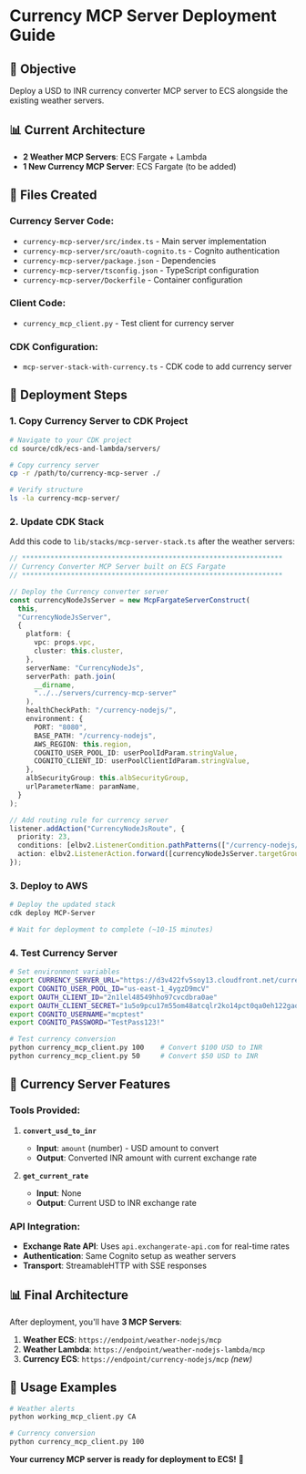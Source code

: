 # Currency MCP Server Deployment Guide

## 🎯 **Objective**
Deploy a USD to INR currency converter MCP server to ECS alongside the existing weather servers.

## 📊 **Current Architecture**
- **2 Weather MCP Servers**: ECS Fargate + Lambda
- **1 New Currency MCP Server**: ECS Fargate (to be added)

## 📁 **Files Created**

### **Currency Server Code:**
- `currency-mcp-server/src/index.ts` - Main server implementation
- `currency-mcp-server/src/oauth-cognito.ts` - Cognito authentication
- `currency-mcp-server/package.json` - Dependencies
- `currency-mcp-server/tsconfig.json` - TypeScript configuration
- `currency-mcp-server/Dockerfile` - Container configuration

### **Client Code:**
- `currency_mcp_client.py` - Test client for currency server

### **CDK Configuration:**
- `mcp-server-stack-with-currency.ts` - CDK code to add currency server

## 🚀 **Deployment Steps**

### **1. Copy Currency Server to CDK Project**
```bash
# Navigate to your CDK project
cd source/cdk/ecs-and-lambda/servers/

# Copy currency server
cp -r /path/to/currency-mcp-server ./

# Verify structure
ls -la currency-mcp-server/
```

### **2. Update CDK Stack**
Add this code to `lib/stacks/mcp-server-stack.ts` after the weather servers:

```typescript
// ****************************************************************
// Currency Converter MCP Server built on ECS Fargate
// ****************************************************************

// Deploy the Currency converter server
const currencyNodeJsServer = new McpFargateServerConstruct(
  this,
  "CurrencyNodeJsServer",
  {
    platform: {
      vpc: props.vpc,
      cluster: this.cluster,
    },
    serverName: "CurrencyNodeJs",
    serverPath: path.join(
      __dirname,
      "../../servers/currency-mcp-server"
    ),
    healthCheckPath: "/currency-nodejs/",
    environment: {
      PORT: "8080",
      BASE_PATH: "/currency-nodejs",
      AWS_REGION: this.region,
      COGNITO_USER_POOL_ID: userPoolIdParam.stringValue,
      COGNITO_CLIENT_ID: userPoolClientIdParam.stringValue,
    },
    albSecurityGroup: this.albSecurityGroup,
    urlParameterName: paramName,
  }
);

// Add routing rule for currency server
listener.addAction("CurrencyNodeJsRoute", {
  priority: 23,
  conditions: [elbv2.ListenerCondition.pathPatterns(["/currency-nodejs/*"])],
  action: elbv2.ListenerAction.forward([currencyNodeJsServer.targetGroup]),
});
```

### **3. Deploy to AWS**
```bash
# Deploy the updated stack
cdk deploy MCP-Server

# Wait for deployment to complete (~10-15 minutes)
```

### **4. Test Currency Server**
```bash
# Set environment variables
export CURRENCY_SERVER_URL="https://d3v422fv5soy13.cloudfront.net/currency-nodejs/mcp"
export COGNITO_USER_POOL_ID="us-east-1_4ygzD9mcV"
export OAUTH_CLIENT_ID="2n1lel48549hho97cvcdbra0ae"
export OAUTH_CLIENT_SECRET="1u5o9pcu17m55om48atcqlr2ko14pct0qa0eh122gaqcnoacijqj"
export COGNITO_USERNAME="mcptest"
export COGNITO_PASSWORD="TestPass123!"

# Test currency conversion
python currency_mcp_client.py 100    # Convert $100 USD to INR
python currency_mcp_client.py 50     # Convert $50 USD to INR
```

## 🔧 **Currency Server Features**

### **Tools Provided:**
1. **`convert_usd_to_inr`**
   - **Input**: `amount` (number) - USD amount to convert
   - **Output**: Converted INR amount with current exchange rate

2. **`get_current_rate`**
   - **Input**: None
   - **Output**: Current USD to INR exchange rate

### **API Integration:**
- **Exchange Rate API**: Uses `api.exchangerate-api.com` for real-time rates
- **Authentication**: Same Cognito setup as weather servers
- **Transport**: StreamableHTTP with SSE responses

## 📊 **Final Architecture**

After deployment, you'll have **3 MCP Servers**:

1. **Weather ECS**: `https://endpoint/weather-nodejs/mcp`
2. **Weather Lambda**: `https://endpoint/weather-nodejs-lambda/mcp`  
3. **Currency ECS**: `https://endpoint/currency-nodejs/mcp` *(new)*

## 🎯 **Usage Examples**

```bash
# Weather alerts
python working_mcp_client.py CA

# Currency conversion
python currency_mcp_client.py 100
```

**Your currency MCP server is ready for deployment to ECS!** 💱
